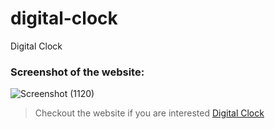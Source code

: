# digital-clock
Digital Clock

### Screenshot of the website:

![Screenshot (1120)](https://user-images.githubusercontent.com/88110631/128364619-b3f90bfa-8708-44a0-8606-0672829988ac.png)

> Checkout the website if you are interested [Digital Clock](https://digital-clock-rs.netlify.app/)
